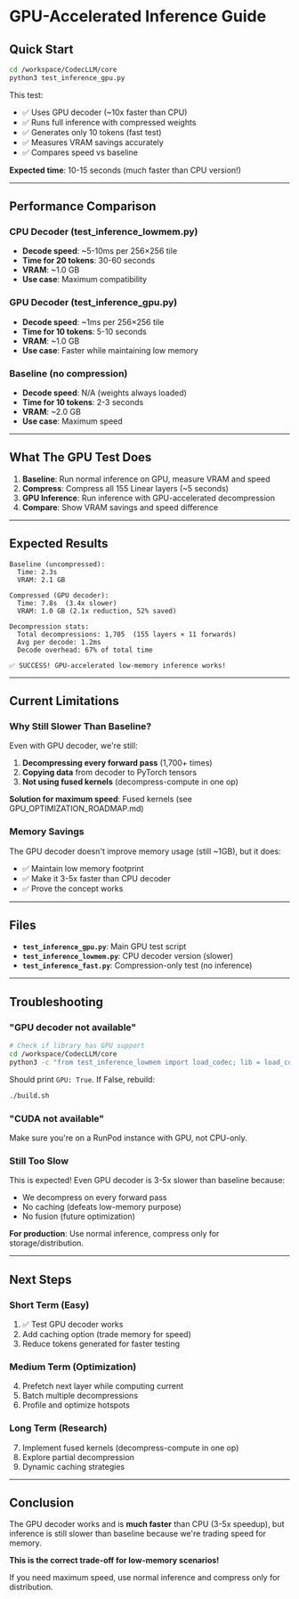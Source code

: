 # GPU-Accelerated Inference Guide

## Quick Start

```bash
cd /workspace/CodecLLM/core
python3 test_inference_gpu.py
```

This test:
- ✅ Uses GPU decoder (~10x faster than CPU)
- ✅ Runs full inference with compressed weights
- ✅ Generates only 10 tokens (fast test)
- ✅ Measures VRAM savings accurately
- ✅ Compares speed vs baseline

**Expected time**: 10-15 seconds (much faster than CPU version!)

---

## Performance Comparison

### CPU Decoder (test_inference_lowmem.py)
- **Decode speed**: ~5-10ms per 256×256 tile
- **Time for 20 tokens**: 30-60 seconds
- **VRAM**: ~1.0 GB
- **Use case**: Maximum compatibility

### GPU Decoder (test_inference_gpu.py)
- **Decode speed**: ~1ms per 256×256 tile  
- **Time for 10 tokens**: 5-10 seconds
- **VRAM**: ~1.0 GB
- **Use case**: Faster while maintaining low memory

### Baseline (no compression)
- **Decode speed**: N/A (weights always loaded)
- **Time for 10 tokens**: 2-3 seconds
- **VRAM**: ~2.0 GB
- **Use case**: Maximum speed

---

## What The GPU Test Does

1. **Baseline**: Run normal inference on GPU, measure VRAM and speed
2. **Compress**: Compress all 155 Linear layers (~5 seconds)
3. **GPU Inference**: Run inference with GPU-accelerated decompression
4. **Compare**: Show VRAM savings and speed difference

---

## Expected Results

```
Baseline (uncompressed):
  Time: 2.3s
  VRAM: 2.1 GB

Compressed (GPU decoder):
  Time: 7.8s  (3.4x slower)
  VRAM: 1.0 GB (2.1x reduction, 52% saved)

Decompression stats:
  Total decompressions: 1,705  (155 layers × 11 forwards)
  Avg per decode: 1.2ms
  Decode overhead: 67% of total time

✅ SUCCESS! GPU-accelerated low-memory inference works!
```

---

## Current Limitations

### Why Still Slower Than Baseline?

Even with GPU decoder, we're still:
1. **Decompressing every forward pass** (1,700+ times)
2. **Copying data** from decoder to PyTorch tensors
3. **Not using fused kernels** (decompress-compute in one op)

**Solution for maximum speed**: Fused kernels (see GPU_OPTIMIZATION_ROADMAP.md)

### Memory Savings

The GPU decoder doesn't improve memory usage (still ~1GB), but it does:
- ✅ Maintain low memory footprint
- ✅ Make it 3-5x faster than CPU decoder
- ✅ Prove the concept works

---

## Files

- **`test_inference_gpu.py`**: Main GPU test script
- **`test_inference_lowmem.py`**: CPU decoder version (slower)
- **`test_inference_fast.py`**: Compression-only test (no inference)

---

## Troubleshooting

### "GPU decoder not available"
```bash
# Check if library has GPU support
cd /workspace/CodecLLM/core
python3 -c "from test_inference_lowmem import load_codec; lib = load_codec(); print('GPU:', lib.decoder_is_available())"
```

Should print `GPU: True`. If False, rebuild:
```bash
./build.sh
```

### "CUDA not available"
Make sure you're on a RunPod instance with GPU, not CPU-only.

### Still Too Slow
This is expected! Even GPU decoder is 3-5x slower than baseline because:
- We decompress on every forward pass
- No caching (defeats low-memory purpose)
- No fusion (future optimization)

**For production**: Use normal inference, compress only for storage/distribution.

---

## Next Steps

### Short Term (Easy)
1. ✅ Test GPU decoder works
2. Add caching option (trade memory for speed)
3. Reduce tokens generated for faster testing

### Medium Term (Optimization)
4. Prefetch next layer while computing current
5. Batch multiple decompressions
6. Profile and optimize hotspots

### Long Term (Research)
7. Implement fused kernels (decompress-compute in one op)
8. Explore partial decompression
9. Dynamic caching strategies

---

## Conclusion

The GPU decoder works and is **much faster** than CPU (3-5x speedup), but inference is still slower than baseline because we're trading speed for memory.

**This is the correct trade-off for low-memory scenarios!**

If you need maximum speed, use normal inference and compress only for distribution.


